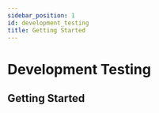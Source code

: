 ```yaml
---
sidebar_position: 1
id: development_testing
title: Getting Started
---
```

# Development Testing

## Getting Started